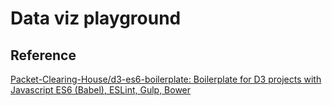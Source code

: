 # Data viz playground


## Reference
[Packet-Clearing-House/d3-es6-boilerplate: Boilerplate for D3 projects with Javascript ES6 (Babel), ESLint, Gulp, Bower](https://github.com/Packet-Clearing-House/d3-es6-boilerplate)
